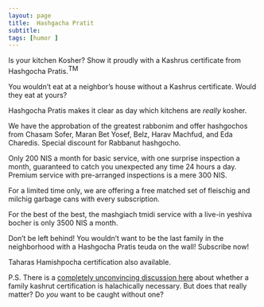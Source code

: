 ```yaml
---
layout: page
title:  Hashgacha Pratit
subtitle:
tags: [humor ]
---
```

Is your kitchen Kosher? Show it proudly with a Kashrus certificate from Hashgocha Pratis.<sup><span style="font-size: small;">TM</span></sup>

You wouldn&#8217;t eat at a neighbor&#8217;s house without a Kashrus certificate. Would they eat at yours?

Hashgocha Pratis makes it clear as day which kitchens are _really_ kosher.

We have the approbation of the greatest rabbonim and offer hashgochos from Chasam Sofer, Maran Bet Yosef, Belz, Harav Machfud, and Eda Charedis. Special discount for Rabbanut hashgocho.

Only 200 NIS a month for basic service, with one surprise inspection a month, guaranteed to catch you unexpected  any time 24 hours a day.  Premium service with pre-arranged inspections is a mere 300 NIS.

For a limited time only, we are offering a free matched set of fleischig and milchig garbage cans with every subscription.

For the best of the best, the mashgiach tmidi service with a live-in yeshiva bocher is only 3500 NIS a month.

Don&#8217;t be left behind! You wouldn&#8217;t want to be the last family in the neighborhood with a Hashgocha Pratis teuda on the wall! Subscribe now!

Taharas Hamishpocha certification also available.

P.S. There is a [completely unconvincing discussion here](http://judaism.stackexchange.com/questions/11957/what-is-the-basis-for-eating-in-someones-house-without-a-kashrut-certificate) about whether a family kashrut certification is halachically necessary. But does that really matter? Do _you_ want to be caught without one?
